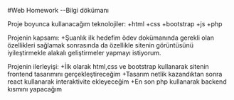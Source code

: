 #Web Homework
--Bilgi dökümanı

Proje boyunca kullanacağım teknolojiler:
+html
+css
+bootstrap
+js
+php

Projenin kapsamı:
+Şuanlık ilk hedefim ödev dokümanında gerekli olan özellikleri sağlamak
sonrasında da özellikle sitenin görüntüsünü iyileştirmekle alakalı geliştirmeler
yapmayı istiyorum.

Projenin ilerleyişi:
+İlk olarak html,css ve bootstrap kullanarak sitenin frontend tasarımını gerçekleştireceğim
+Tasarım netlik kazandıktan sonra react kullanarak interaktivite ekleyeceğim
+En son php kullanarak backend kısmını yapacağım
